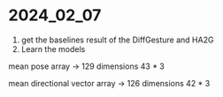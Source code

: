 # 2024_02_07

1. get the baselines result of the DiffGesture and HA2G
1. Learn the models





mean pose array -> 129 dimensions			      43 * 3

mean directional vector array -> 126 dimensions        42 * 3





